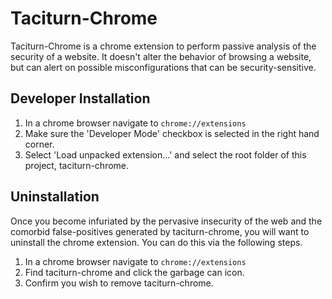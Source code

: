 # Taciturn-Chrome
Taciturn-Chrome is a chrome extension to perform passive analysis of the
security of a website.  It doesn't alter the behavior of browsing a website,
but can alert on possible misconfigurations that can be security-sensitive.

## Developer Installation
1. In a chrome browser navigate to `chrome://extensions`
2. Make sure the 'Developer Mode' checkbox is selected in the right hand
   corner.
3. Select 'Load unpacked extension...' and select the root folder of this
   project, taciturn-chrome.

## Uninstallation
Once you become infuriated by the pervasive insecurity of the web and the
comorbid false-positives generated by taciturn-chrome, you will want to
uninstall the chrome extension.  You can do this via the following steps.

1. In a chrome browser navigate to `chrome://extensions`
2. Find taciturn-chrome and click the garbage can icon.
3. Confirm you wish to remove taciturn-chrome.
